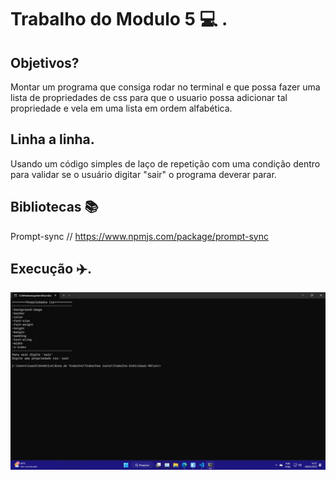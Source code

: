 # Trabalho do Modulo 5 :computer: .

## Objetivos?
Montar um programa que consiga rodar no terminal e que possa fazer uma lista de propriedades de css para que o usuario possa adicionar tal propriedade e vela em uma lista em ordem alfabética.

## Linha a linha.
Usando um código simples de laço de repetição com uma condição dentro para validar se o usuário digitar "sair" o programa deverar parar.

## Bibliotecas :books:
Prompt-sync // https://www.npmjs.com/package/prompt-sync

## Execução :airplane:.
<div>
  <img src="./Execução.png"/>
</div>
